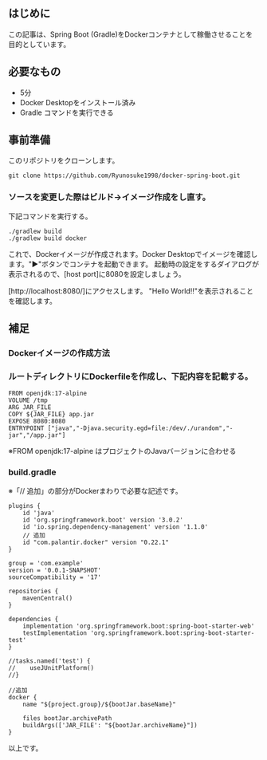 ## はじめに
この記事は、Spring Boot (Gradle)をDockerコンテナとして稼働させることを目的としています。

## 必要なもの
* 5分
* Docker Desktopをインストール済み
* Gradle コマンドを実行できる

## 事前準備
このリポジトリをクローンします。

    git clone https://github.com/Ryunosuke1998/docker-spring-boot.git




### ソースを変更した際はビルド→イメージ作成をし直す。
下記コマンドを実行する。

    ./gradlew build
    ./gradlew build docker

これで、Dockerイメージが作成されます。Docker Desktopでイメージを確認します。"▶"ボタンでコンテナを起動できます。
起動時の設定をするダイアログが表示されるので、[host port]に8080を設定しましょう。

[http://localhost:8080/]にアクセスします。
"Hello World!!"を表示されることを確認します。


## 補足
### Dockerイメージの作成方法
### ルートディレクトリにDockerfileを作成し、下記内容を記載する。
    FROM openjdk:17-alpine
    VOLUME /tmp
    ARG JAR_FILE
    COPY ${JAR_FILE} app.jar
    EXPOSE 8080:8080
    ENTRYPOINT ["java","-Djava.security.egd=file:/dev/./urandom","-jar","/app.jar"]

※FROM openjdk:17-alpine
はプロジェクトのJavaバージョンに合わせる

### build.gradle
※「// 追加」の部分がDockerまわりで必要な記述です。

    plugins {
        id 'java'
        id 'org.springframework.boot' version '3.0.2'
        id 'io.spring.dependency-management' version '1.1.0'
        // 追加
        id "com.palantir.docker" version "0.22.1"
    }

    group = 'com.example'
    version = '0.0.1-SNAPSHOT'
    sourceCompatibility = '17'

    repositories {
        mavenCentral()
    }

    dependencies {
        implementation 'org.springframework.boot:spring-boot-starter-web'
        testImplementation 'org.springframework.boot:spring-boot-starter-test'
    }

    //tasks.named('test') {
    //    useJUnitPlatform()
    //}

    //追加
    docker {
        name "${project.group}/${bootJar.baseName}"

        files bootJar.archivePath
        buildArgs(['JAR_FILE': "${bootJar.archiveName}"])
    }

以上です。